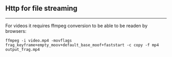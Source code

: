 <section>
    <h1>Http for file streaming</h1>
    <hr>
    <p>For videos it requires ffmpeg conversion to be able to be readen by browsers:</p>
    <!-- <code>ffmpeg -i video.mp4 -movflags frag_keyframe+empty_moov+default_base_moof -f mp4 output_frag.mp4</code> -->
    <code>ffmpeg -i video.mp4 -movflags frag_keyframe+empty_moov+default_base_moof+faststart -c copy -f mp4 output_frag.mp4</code>
</section>